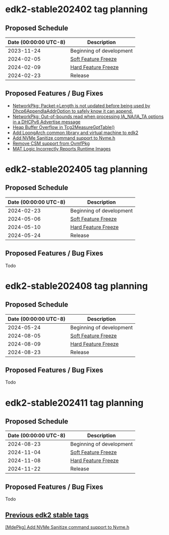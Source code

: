 # edk2-stable202402 tag planning

## Proposed Schedule

| Date (00:00:00 UTC-8)| Description                              |
| ---------------------| ---------------------------------------- |
| 2023-11-24           | Beginning of development                 |
| 2024-02-05           | [Soft Feature Freeze](SoftFeatureFreeze) |
| 2024-02-09           | [Hard Feature Freeze](HardFeatureFreeze) |
| 2024-02-23           | Release                                  |

## Proposed Features / Bug Fixes
* [NetworkPkg: Packet->Length is not updated before being used by Dhcp6AppendIaAddrOption to safely know it can append.](https://bugzilla.tianocore.org/show_bug.cgi?id=4681)
* [NetworkPkg: Out-of-bounds read when processing IA_NA/IA_TA options in a DHCPv6 Advertise message](https://bugzilla.tianocore.org/show_bug.cgi?id=4673)
* [Heap Buffer Overflow in Tcg2MeasureGptTable()](https://bugzilla.tianocore.org/show_bug.cgi?id=4117)
* [Add LoongArch common library and virtual machine to edk2](https://bugzilla.tianocore.org/show_bug.cgi?id=4584)
* [Add NVMe Sanitize command support to Nvme.h](https://bugzilla.tianocore.org/show_bug.cgi?id=4591)
* [Remove CSM support from OvmfPkg](https://bugzilla.tianocore.org/show_bug.cgi?id=4588)
* [MAT Logic Incorrectly Reports Runtime Images](https://bugzilla.tianocore.org/show_bug.cgi?id=4492)

# edk2-stable202405 tag planning

## Proposed Schedule

| Date (00:00:00 UTC-8)| Description                              |
| ---------------------| ---------------------------------------- |
| 2024-02-23           | Beginning of development                 |
| 2024-05-06           | [Soft Feature Freeze](SoftFeatureFreeze) |
| 2024-05-10           | [Hard Feature Freeze](HardFeatureFreeze) |
| 2024-05-24           | Release                                  |

## Proposed Features / Bug Fixes
Todo

# edk2-stable202408 tag planning

## Proposed Schedule

| Date (00:00:00 UTC-8)| Description                              |
| ---------------------| ---------------------------------------- |
| 2024-05-24           | Beginning of development                 |
| 2024-08-05           | [Soft Feature Freeze](SoftFeatureFreeze) |
| 2024-08-09           | [Hard Feature Freeze](HardFeatureFreeze) |
| 2024-08-23           | Release                                  |

## Proposed Features / Bug Fixes
Todo

# edk2-stable202411 tag planning

## Proposed Schedule

| Date (00:00:00 UTC-8)| Description                              |
| ---------------------| ---------------------------------------- |
| 2024-08-23           | Beginning of development                 |
| 2024-11-04           | [Soft Feature Freeze](SoftFeatureFreeze) |
| 2024-11-08           | [Hard Feature Freeze](HardFeatureFreeze) |
| 2024-11-22           | Release                                  |

## Proposed Features / Bug Fixes
Todo


## [Previous edk2 stable tags](https://github.com/tianocore/edk2/tags)
[[MdePkg] Add NVMe Sanitize command support to Nvme.h](https://bugzilla.tianocore.org/show_bug.cgi?id=4591)